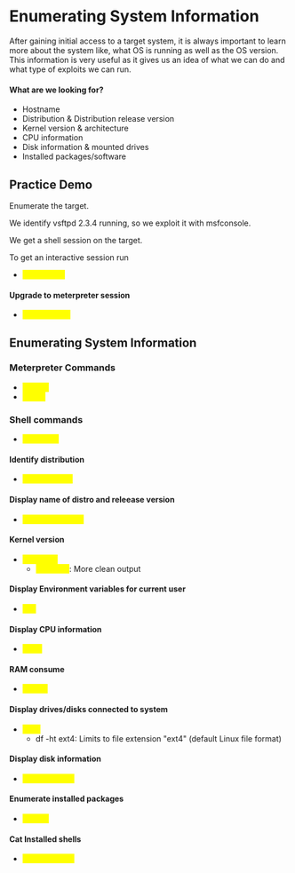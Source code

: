 # Enumerating System Information

After gaining initial access to a target system, it is always important to learn more about the system like, what OS is running as well as the OS version. This information is very useful as it gives us an idea of what we can do and what type of exploits we can run.

#### What are we looking for?

* Hostname
* Distribution & Distribution release version
* Kernel version & architecture
* CPU information
* Disk information & mounted drives
* Installed packages/software

## Practice Demo

Enumerate the target.

We identify vsftpd 2.3.4 running, so we exploit it with msfconsole.

We get a shell session on the target.

To get an interactive session run

* <mark style="color:yellow;">/bin/bash -i</mark>

#### Upgrade to meterpreter session

* <mark style="color:yellow;">sessions -u 1</mark>

## Enumerating System Information

### Meterpreter Commands

* <mark style="color:yellow;">sysinfo</mark>
* <mark style="color:yellow;">getuid</mark>

### Shell commands

* <mark style="color:yellow;">hostname</mark>

#### Identify distribution

* <mark style="color:yellow;">cat /etc/issue</mark>

#### Display name of distro and releease version

* <mark style="color:yellow;">cat /etc/\*release</mark>

#### Kernel version

* <mark style="color:yellow;">uname -a</mark>&#x20;
  * <mark style="color:yellow;">uname -r</mark>: More clean output

#### Display Environment variables for current user

* <mark style="color:yellow;">env</mark>

#### Display CPU information

* <mark style="color:yellow;">lscpu</mark>

#### RAM consume

* <mark style="color:yellow;">free -h</mark>

#### Display drives/disks connected to system

* <mark style="color:yellow;">df -h</mark>
  * df -ht ext4: Limits to file extension "ext4" (default Linux file format)

#### Display disk information

* <mark style="color:yellow;">lsblk | grep sd</mark>

#### Enumerate installed packages

* <mark style="color:yellow;">dpkg -l</mark>

#### Cat Installed shells

* <mark style="color:yellow;">cat /etc/shells</mark>





